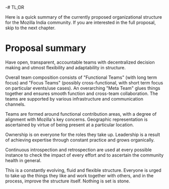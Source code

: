 -# TL;DR

Here is a quick summary of the currently proposed organizational
structure for the Mozilla India community. If you are interested in
the full proposal, skip to the next chapter.

# Proposal summary

Have open, transparent, accountable teams with decentralized decision
making and utmost flexibility and adaptability in structure.

Overall team composition consists of "Functional Teams" (with long
term focus) and "Focus Teams" (possibly cross-functional, with short
term focus on particular events/use cases). An overarching "Meta Team"
glues things together and ensures smooth function and cross-team
collaboration. The teams are supported by various infrastructure and
communication channels.

Teams are formed around functional contribution areas, with a degree
of alignment with Mozilla's key concerns. Geographic representation is
ascertained by virtue of being present at a particular location.

Ownership is on everyone for the roles they take up. Leadership is a
result of achieving expertise through constant practice and grows
organically.

Continuous introspection and retrospection are used at every possible
instance to check the impact of every effort and to ascertain the
community health in general.

This is a constantly evolving, fluid and flexible structure. Everyone
is urged to take up the things they like and work together with
others, and in the process, improve the structure itself. Nothing is
set is stone.
